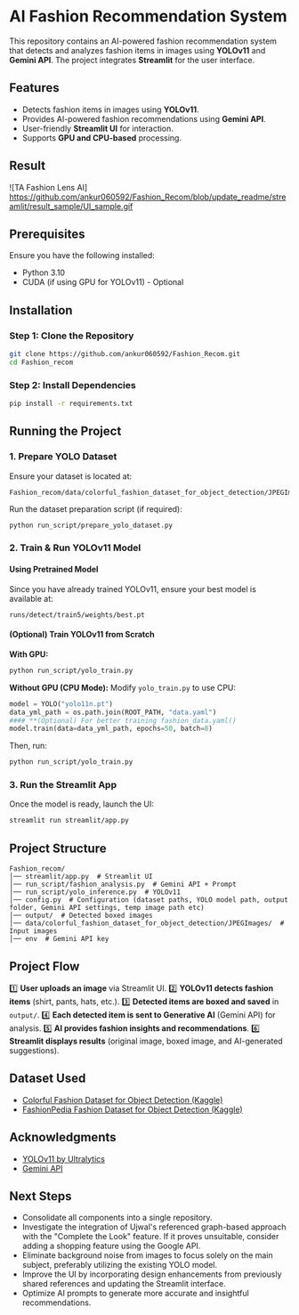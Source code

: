 # AI Fashion Recommendation System

This repository contains an AI-powered fashion recommendation system that detects and analyzes fashion items in images using **YOLOv11** and **Gemini API**. The project integrates **Streamlit** for the user interface.

## Features

- Detects fashion items in images using **YOLOv11**.
- Provides AI-powered fashion recommendations using **Gemini API**.
- User-friendly **Streamlit UI** for interaction.
- Supports **GPU and CPU-based** processing.

## Result
![TA Fashion Lens AI] https://github.com/ankur060592/Fashion_Recom/blob/update_readme/streamlit/result_sample/UI_sample.gif

## Prerequisites

Ensure you have the following installed:

- Python 3.10
- CUDA (if using GPU for YOLOv11) - Optional

## Installation

### Step 1: Clone the Repository

```bash
git clone https://github.com/ankur060592/Fashion_Recom.git
cd Fashion_recom
```

### Step 2: Install Dependencies

```bash
pip install -r requirements.txt
```

## Running the Project

### 1. Prepare YOLO Dataset

Ensure your dataset is located at:
```
Fashion_recom/data/colorful_fashion_dataset_for_object_detection/JPEGImages/
```

Run the dataset preparation script (if required):
```bash
python run_script/prepare_yolo_dataset.py
```

### 2. Train & Run YOLOv11 Model

#### **Using Pretrained Model**
Since you have already trained YOLOv11, ensure your best model is available at:
```
runs/detect/train5/weights/best.pt
```

#### **(Optional) Train YOLOv11 from Scratch**
**With GPU:**
```bash
python run_script/yolo_train.py
```

**Without GPU (CPU Mode):**
Modify `yolo_train.py` to use CPU:
```python
model = YOLO("yolo11n.pt")
data_yml_path = os.path.join(ROOT_PATH, "data.yaml")
#### **(Optional) For better training fashion_data.yaml()
model.train(data=data_yml_path, epochs=50, batch=8)
```
Then, run:
```bash
python run_script/yolo_train.py
```

### 3. Run the Streamlit App

Once the model is ready, launch the UI:
```bash
streamlit run streamlit/app.py
```

## Project Structure
```
Fashion_recom/
│── streamlit/app.py  # Streamlit UI
│── run_script/fashion_analysis.py  # Gemini API + Prompt
│── run_script/yolo_inference.py  # YOLOv11
│── config.py  # Configuration (dataset paths, YOLO model path, output folder, Gemini API settings, temp image path etc)
│── output/  # Detected boxed images
│── data/colorful_fashion_dataset_for_object_detection/JPEGImages/  # Input images
│── env  # Gemini API key
```

## Project Flow

1️⃣ **User uploads an image** via Streamlit UI.
2️⃣ **YOLOv11 detects fashion items** (shirt, pants, hats, etc.).
3️⃣ **Detected items are boxed and saved** in `output/`.
4️⃣ **Each detected item is sent to Generative AI** (Gemini API) for analysis.
5️⃣ **AI provides fashion insights and recommendations**.
6️⃣ **Streamlit displays results** (original image, boxed image, and AI-generated suggestions).

## Dataset Used
- [Colorful Fashion Dataset for Object Detection (Kaggle)](https://www.kaggle.com/datasets)
- [FashionPedia Fashion Dataset for Object Detection (Kaggle)](https://www.kaggle.com/datasets)

## Acknowledgments

- [YOLOv11 by Ultralytics](https://github.com/ultralytics/ultralytics)
- [Gemini API](https://ai.google.dev/)

## Next Steps
- Consolidate all components into a single repository.  
- Investigate the integration of Ujwal's referenced graph-based approach with the "Complete the Look" feature. If it proves unsuitable, consider adding a shopping feature using the Google API.  
- Eliminate background noise from images to focus solely on the main subject, preferably utilizing the existing YOLO model.  
- Improve the UI by incorporating design enhancements from previously shared references and updating the Streamlit interface.  
- Optimize AI prompts to generate more accurate and insightful recommendations.  

